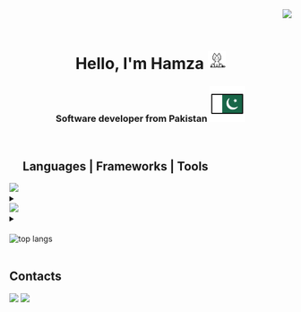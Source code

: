 <div align=right>
<a href="https://visitcount.itsvg.in">
  <img src="https://visitcount.itsvg.in/api?id=humzasadiq&label=Profile%20Views&color=12&icon=5&pretty=true" />
</a></div>

</br>
<h1 align="center">Hello, I'm Hamza <img height="32" width="32" src="https://github.com/humzasadiq/humzasadiq/blob/main/neko32.gif?raw=true"/><br/>
</h1>
<h3 align="center">
  Software developer from Pakistan 
  <img src="https://raw.githubusercontent.com/humzasadiq/humzasadiq/6f03fe5979da52c931629e19d1b10333ac1e3373/flag-pakistan.svg" alt="🇵🇰" />
</h3>
<br/>

<div id="toc">
  <ul style="list-style: none">
    <summary>
      <h2 align="left">Languages | Frameworks | Tools</h2>
    </summary>
  </ul>
</div>

<div align="left">
    <img src="https://skillicons.dev/icons?i=js,py,cpp,css,react,mysql,mongodb,postgres"/>
    <details>
      <summary></summary>
        JavaScript | Python | C++ | CSS | React | MySQL | MongoDB | PostgreSQL
</details>
  <img src="https://skillicons.dev/icons?i=express,electron,threejs,figma,blender" />
  <details>
    <summary></summary>
    Express.js | Electron | Three.js | | Figma | Blender
</details>
</div>
<br>
<div align=left>
  <img width=325 align="center" src="https://github-readme-stats.vercel.app/api/top-langs/?username=humzasadiq&hide=HTML&border_color=3D444D&layout=compact&theme=transparent&border_radius=10&exclude_repo=github-readme-stats" alt="top langs" />
</div>
<br/>
<h2 align="left">Contacts</h2>

[<img src="https://skillicons.dev/icons?i=gmail"/>](mailto:humzasadiq52@gmail.com)
[<img src="https://skillicons.dev/icons?i=linkedin"/>](https://www.linkedin.com/in/hamza-sadiq-887241240/)

